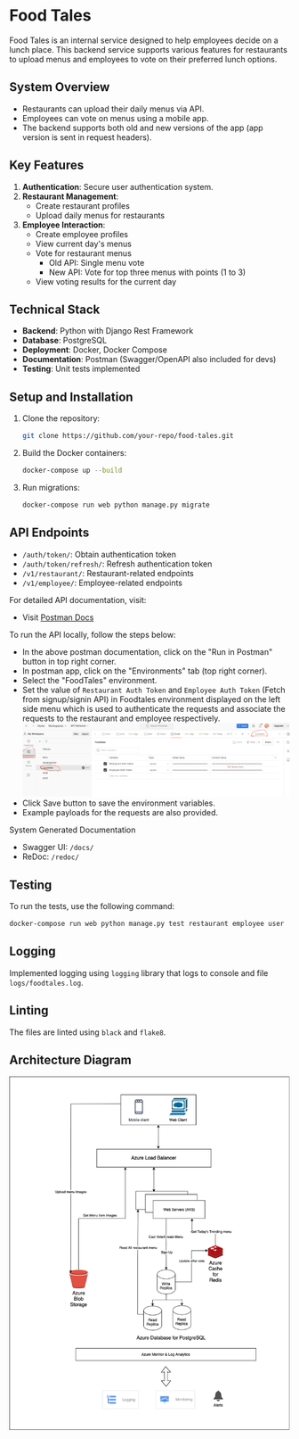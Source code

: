 # Food Tales

Food Tales is an internal service designed to help employees decide on a lunch place. This backend service supports various features for restaurants to upload menus and employees to vote on their preferred lunch options.

## System Overview

- Restaurants can upload their daily menus via API.
- Employees can vote on menus using a mobile app.
- The backend supports both old and new versions of the app (app version is sent in request headers).

## Key Features

1. **Authentication**: Secure user authentication system.
2. **Restaurant Management**: 
   - Create restaurant profiles
   - Upload daily menus for restaurants
3. **Employee Interaction**:
   - Create employee profiles
   - View current day's menus
   - Vote for restaurant menus
     - Old API: Single menu vote
     - New API: Vote for top three menus with points (1 to 3)
   - View voting results for the current day

## Technical Stack

- **Backend**: Python with Django Rest Framework
- **Database**: PostgreSQL
- **Deployment**: Docker, Docker Compose
- **Documentation**: Postman (Swagger/OpenAPI also included for devs)
- **Testing**: Unit tests implemented


## Setup and Installation

1. Clone the repository:
   ```bash
   git clone https://github.com/your-repo/food-tales.git
   ```

2. Build the Docker containers:
    ```bash
    docker-compose up --build
    ```
3. Run migrations:
    ```bash
    docker-compose run web python manage.py migrate
    ```
## API Endpoints

- `/auth/token/`: Obtain authentication token
- `/auth/token/refresh/`: Refresh authentication token
- `/v1/restaurant/`: Restaurant-related endpoints
- `/v1/employee/`: Employee-related endpoints

For detailed API documentation, visit:

- Visit [Postman Docs](https://documenter.getpostman.com/view/3203543/2sAXqmCmCF)

To run the API locally, follow the steps below:
- In the above postman documentation, click on the "Run in Postman" button in top right corner.
- In postman app, click on the "Environments" tab (top right corner).
- Select the "FoodTales" environment.
- Set the value of `Restaurant Auth Token` and `Employee Auth Token` (Fetch from signup/signin API) in Foodtales environment displayed on the left side menu which is used to authenticate the requests and associate the requests to the restaurant and employee respectively.
 ![ Refer](./postman_reference.png)
- Click Save button to save the environment variables.
- Example payloads for the requests are also provided.




System Generated Documentation
- Swagger UI: `/docs/`
- ReDoc: `/redoc/`

## Testing

To run the tests, use the following command:

```bash
docker-compose run web python manage.py test restaurant employee user
```

## Logging

Implemented logging using `logging` library that logs to console and file `logs/foodtales.log`.

## Linting

The files are linted using `black` and `flake8`.

## Architecture Diagram

![Architecture Diagram](./architecture-diagram.png)

